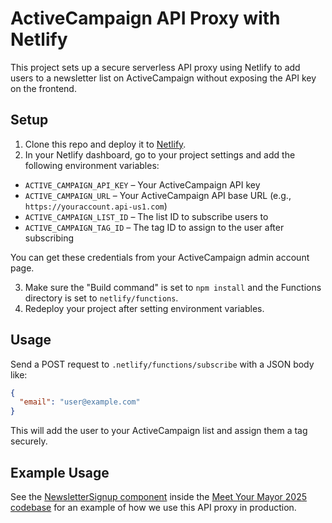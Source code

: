 # ActiveCampaign API Proxy with Netlify

This project sets up a secure serverless API proxy using Netlify to add users to a newsletter list on ActiveCampaign without exposing the API key on the frontend.

## Setup

1. Clone this repo and deploy it to [Netlify](www.netlify.com).
2. In your Netlify dashboard, go to your project settings and add the following environment variables:

- `ACTIVE_CAMPAIGN_API_KEY` – Your ActiveCampaign API key
- `ACTIVE_CAMPAIGN_URL` – Your ActiveCampaign API base URL (e.g., `https://youraccount.api-us1.com`)
- `ACTIVE_CAMPAIGN_LIST_ID` – The list ID to subscribe users to
- `ACTIVE_CAMPAIGN_TAG_ID` – The tag ID to assign to the user after subscribing

You can get these credentials from your ActiveCampaign admin account page.

3. Make sure the "Build command" is set to `npm install` and the Functions directory is set to `netlify/functions`.
4. Redeploy your project after setting environment variables.

## Usage

Send a POST request to `.netlify/functions/subscribe` with a JSON body like:

```json
{
  "email": "user@example.com"
}
```

This will add the user to your ActiveCampaign list and assign them a tag securely.

## Example Usage

See the [NewsletterSignup component](https://github.com/thecityny/2025-meet-your-mayor/blob/main/src/components/NewsletterSignup.tsx) inside the [Meet Your Mayor 2025 codebase](https://github.com/thecityny/2025-meet-your-mayor/tree/main) for an example of how we use this API proxy in production. 

